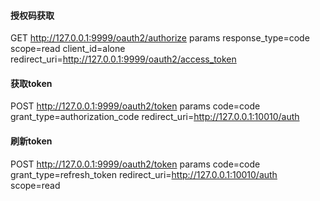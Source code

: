 #### 授权码获取

GET http://127.0.0.1:9999/oauth2/authorize
params response_type=code
scope=read
client_id=alone
redirect_uri=http://127.0.0.1:9999/oauth2/access_token

#### 获取token

POST http://127.0.0.1:9999/oauth2/token
params code=code
grant_type=authorization_code
redirect_uri=http://127.0.0.1:10010/auth

#### 刷新token

POST http://127.0.0.1:9999/oauth2/token
params code=code
grant_type=refresh_token
redirect_uri=http://127.0.0.1:10010/auth
scope=read
